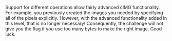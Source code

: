 Support for different operations allow fairly advanced cIMG functionality.
For example, you previously created the images you needed by specifying all of the pixels explicitly.
However, with the advanced functionality added in this level, that is no longer necessary!
Consequently, the challenge will not give you the flag if you use too many bytes to make the right image.
Good luck.
